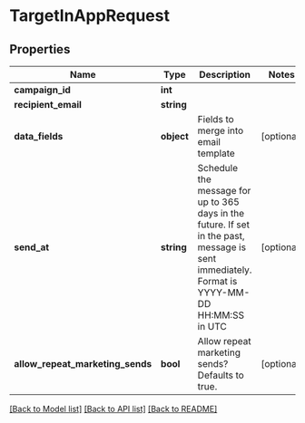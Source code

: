 # TargetInAppRequest

## Properties
Name | Type | Description | Notes
------------ | ------------- | ------------- | -------------
**campaign_id** | **int** |  | 
**recipient_email** | **string** |  | 
**data_fields** | **object** | Fields to merge into email template | [optional] 
**send_at** | **string** | Schedule the message for up to 365 days in the future. If set in the past, message is sent immediately. Format is YYYY-MM-DD HH:MM:SS in UTC | [optional] 
**allow_repeat_marketing_sends** | **bool** | Allow repeat marketing sends? Defaults to true. | [optional] 

[[Back to Model list]](../../README.md#documentation-for-models) [[Back to API list]](../../README.md#documentation-for-api-endpoints) [[Back to README]](../../README.md)

